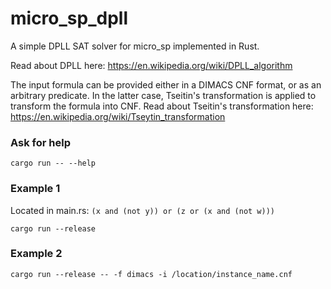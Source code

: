 # micro_sp_dpll

A simple DPLL SAT solver for micro_sp implemented in Rust.

Read about DPLL here: https://en.wikipedia.org/wiki/DPLL_algorithm

The input formula can be provided either in a DIMACS CNF format, or as an arbitrary predicate. In the latter case, Tseitin's transformation is applied to transform the formula into CNF. Read about Tseitin's transformation here: https://en.wikipedia.org/wiki/Tseytin_transformation

### Ask for help
```
cargo run -- --help
```

### Example 1
Located in main.rs: `(x and (not y)) or (z or (x and (not w)))`

```
cargo run --release
```

### Example 2

```
cargo run --release -- -f dimacs -i /location/instance_name.cnf
```